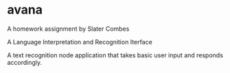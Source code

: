 # avana

A homework assignment by Slater Combes

A Language Interpretation and Recognition Iterface

A text recognition node application that takes basic user input and responds accordingly.

